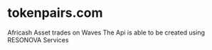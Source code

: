 # tokenpairs.com
Africash Asset trades on Waves
The Api is able to be created using RESONOVA Services
